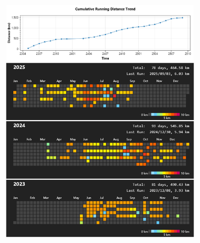 ![All](https://github.com/prime167/MyRunningLog/blob/main/data/CumulativeTrendByMonth.png)
![2025](https://github.com/prime167/MyRunningLog/blob/main/data/2025.png)
![2024](https://github.com/prime167/MyRunningLog/blob/main/data/2024.png)
![2023](https://github.com/prime167/MyRunningLog/blob/main/data/2023.png)
